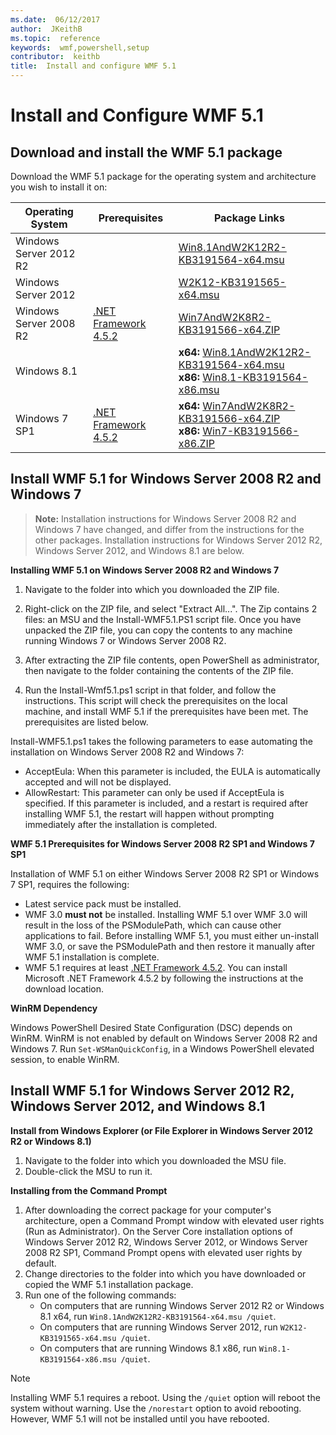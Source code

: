 ```yaml
---
ms.date:  06/12/2017
author:  JKeithB
ms.topic:  reference
keywords:  wmf,powershell,setup
contributor:  keithb
title:  Install and configure WMF 5.1
---
```


# Install and Configure WMF 5.1 #


## Download and install the WMF 5.1 package

Download the WMF 5.1 package for the operating system and architecture you wish to install it on:

| Operating System       | Prerequisites           | Package Links                          |
|------------------------|-------------------------|----------------------------------------|
| Windows Server 2012 R2 |                         | [Win8.1AndW2K12R2-KB3191564-x64.msu][] |
| Windows Server 2012    |                         | [W2K12-KB3191565-x64.msu][]            |
| Windows Server 2008 R2 | [.NET Framework 4.5.2][]| [Win7AndW2K8R2-KB3191566-x64.ZIP][]    |
| Windows 8.1            |                         | **x64:** [Win8.1AndW2K12R2-KB3191564-x64.msu][]</br>**x86:** [Win8.1-KB3191564-x86.msu][] |
| Windows 7 SP1          | [.NET Framework 4.5.2][]| **x64:** [Win7AndW2K8R2-KB3191566-x64.ZIP][]</br>**x86:** [Win7-KB3191566-x86.ZIP][] |

[.NET Framework 4.5.2]: https://www.microsoft.com/download/details.aspx?id=42642
[W2K12-KB3191565-x64.msu]: https://go.microsoft.com/fwlink/?linkid=839513
[Win7-KB3191566-x86.ZIP]: https://go.microsoft.com/fwlink/?linkid=839522
[Win7AndW2K8R2-KB3191566-x64.ZIP]: https://go.microsoft.com/fwlink/?linkid=839523
[Win8.1-KB3191564-x86.msu]: https://go.microsoft.com/fwlink/?linkid=839521
[Win8.1AndW2K12R2-KB3191564-x64.msu]: https://go.microsoft.com/fwlink/?linkid=839516

## Install WMF 5.1 for Windows Server 2008 R2 and Windows 7

> **Note:** Installation instructions for Windows Server 2008 R2 and Windows 7 have changed, and differ from
the instructions for the other packages. Installation instructions for Windows Server 2012 R2, Windows Server 2012,
and Windows 8.1 are below.

**Installing WMF 5.1 on Windows Server 2008 R2 and Windows 7**

1. Navigate to the folder into which you downloaded the ZIP file.

2. Right-click on the ZIP file, and select "Extract All...". The Zip contains 2 files: an MSU and the Install-WMF5.1.PS1 script file.
Once you have unpacked the ZIP file, you can copy the contents to any machine running Windows 7 or Windows Server 2008 R2.

3. After extracting the ZIP file contents, open PowerShell as administrator, then navigate to the folder containing the
contents of the ZIP file.

4. Run the Install-Wmf5.1.ps1 script in that folder, and follow the instructions. This script will check the prerequisites
on the local machine, and install WMF 5.1 if the prerequisites have been met. The prerequisites are listed below.

Install-WMF5.1.ps1 takes the following parameters to ease automating the installation on Windows Server 2008 R2 and Windows 7:

- AcceptEula: When this parameter is included, the EULA is automatically accepted and will not be displayed.
- AllowRestart: This parameter can only be used if AcceptEula is specified. If this parameter is included, and a restart is required after installing WMF 5.1, the restart will happen without prompting immediately after the installation is completed.

**WMF 5.1 Prerequisites for Windows Server 2008 R2 SP1 and Windows 7 SP1**

Installation of WMF 5.1 on either Windows Server 2008 R2 SP1 or Windows 7 SP1, requires the following:
- Latest service pack must be installed.
- WMF 3.0 **must not** be installed. Installing WMF 5.1 over WMF 3.0 will result in the loss of the PSModulePath,
which can cause other applications to fail. Before installing WMF 5.1, you must either un-install WMF 3.0, or save
the PSModulePath and then restore it manually after WMF 5.1 installation is complete.
- WMF 5.1 requires at least [.NET Framework 4.5.2](https://www.microsoft.com/en-ca/download/details.aspx?id=42642).
You can install Microsoft .NET Framework 4.5.2 by following the instructions at the download location.

**WinRM Dependency**

Windows PowerShell Desired State Configuration (DSC) depends on WinRM.
WinRM is not enabled by default on Windows Server 2008 R2 and Windows 7.
Run `Set-WSManQuickConfig`, in a Windows PowerShell elevated session, to enable WinRM.


## Install WMF 5.1 for Windows Server 2012 R2, Windows Server 2012, and Windows 8.1
**Install from Windows Explorer (or File Explorer in Windows Server 2012 R2 or Windows 8.1)**

1. Navigate to the folder into which you downloaded the MSU file.
2. Double-click the MSU to run it.

**Installing from the Command Prompt**

1. After downloading the correct package for your computer's architecture, open a Command Prompt window with elevated user rights (Run as Administrator). On the Server Core installation options of Windows Server 2012 R2, Windows Server 2012, or Windows Server 2008 R2 SP1, Command Prompt opens with elevated user rights by default.
2. Change directories to the folder into which you have downloaded or copied the WMF 5.1 installation package.
3. Run one of the following commands:
   - On computers that are running Windows Server 2012 R2 or Windows 8.1 x64, run `Win8.1AndW2K12R2-KB3191564-x64.msu /quiet`.
   - On computers that are running Windows Server 2012, run `W2K12-KB3191565-x64.msu /quiet`.
   - On computers that are running Windows 8.1 x86, run `Win8.1-KB3191564-x86.msu /quiet`.

> [!NOTE]
> Installing WMF 5.1 requires a reboot. Using the `/quiet` option will reboot the system without warning.
> Use the `/norestart` option to avoid rebooting. However, WMF 5.1 will not be installed until you have rebooted.